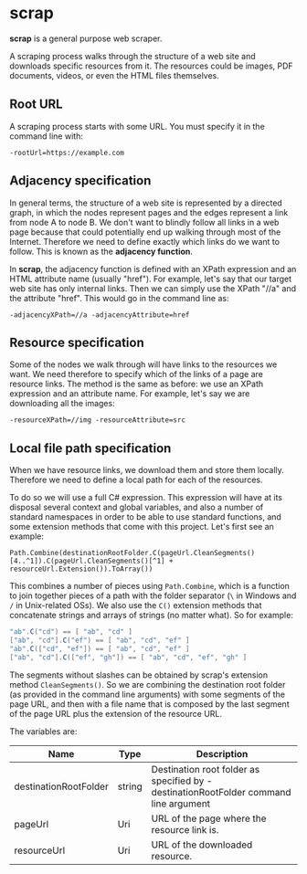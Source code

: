 # scrap
**scrap** is a general purpose web scraper.

A scraping process walks through the structure of a web site and downloads specific resources from it. The resources could be images, PDF documents, videos, or even the HTML files themselves.

## Root URL
A scraping process starts with some URL. You must specify it in the command line with:

```
-rootUrl=https://example.com
```

## Adjacency specification
In general terms, the structure of a web site is represented by a directed graph, in which the nodes represent pages and the edges represent a link from node A to node B. We don't want to blindly follow all links in a web page because that could potentially end up walking through most of the Internet. Therefore we need to define exactly which links do we want to follow. This is known as the **adjacency function**.

In **scrap**, the adjacency function is defined with an XPath expression and an HTML attribute name (usually "href"). For example, let's say that our target web site has only internal links. Then we can simply use the XPath "//a" and the attribute "href". This would go in the command line as:

```
-adjacencyXPath=//a -adjacencyAttribute=href
```

## Resource specification
Some of the nodes we walk through will have links to the resources we want. We need therefore to specify which of the links of a page are resource links. The method is the same as before: we use an XPath expression and an attribute name. For example, let's say we are downloading all the images:

```
-resourceXPath=//img -resourceAttribute=src
```

## Local file path specification
When we have resource links, we download them and store them locally. Therefore we need to define a local path for each of the resources.

To do so we will use a full C# expression. This expression will have at its disposal several
context and global variables, and also a number of standard namespaces in order to be able to
use standard functions, and some extension methods that come with this project. Let's first see an example:

```
Path.Combine(destinationRootFolder.C(pageUrl.CleanSegments()[4..^1]).C(pageUrl.CleanSegments()[^1] + resourceUrl.Extension()).ToArray())
```

This combines a number of pieces using `Path.Combine`, which is a function to join together pieces of a path with the folder separator (`\` in Windows and `/` in Unix-related OSs). We also use the `C()` extension methods that concatenate strings and arrays of strings (no matter what). So for example:

```csharp
"ab".C("cd") == [ "ab", "cd" ]
["ab", "cd"].C("ef") == [ "ab", "cd", "ef" ]
"ab".C(["cd", "ef"]) == [ "ab", "cd", "ef" ]
["ab", "cd"].C(["ef", "gh"]) == [ "ab", "cd", "ef", "gh" ]
```

The segments without slashes can be obtained by scrap's extension method `CleanSegments()`. So we are combining the destination root folder (as provided in the command line arguments) with some segments of the page URL, and then with a file name that is composed by the last segment of the page URL plus the extension of the resource URL.

The variables are:

| Name | Type | Description |
|---|---|---|
| destinationRootFolder | string | Destination root folder as specified by -destinationRootFolder command line argument |
| pageUrl | Uri | URL of the page where the resource link is. |
| resourceUrl | Uri | URL of the downloaded resource. |
